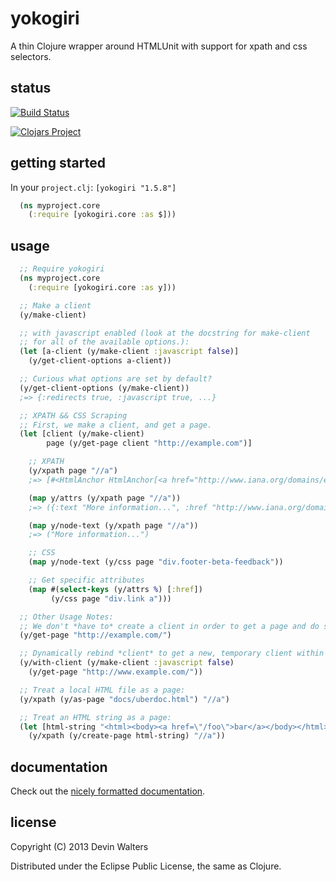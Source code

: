 # yokogiri

A thin Clojure wrapper around HTMLUnit with support for xpath and css selectors.

## status

[![Build Status](https://travis-ci.org/devn/yokogiri.png)](https://travis-ci.org/devn/yokogiri)

[![Clojars Project](http://clojars.org/yokogiri/latest-version.svg)](http://clojars.org/yokogiri)

## getting started

In your `project.clj`: `[yokogiri "1.5.8"]`
```clojure
  (ns myproject.core
    (:require [yokogiri.core :as $]))
```

## usage
```clojure
  ;; Require yokogiri
  (ns myproject.core
    (:require [yokogiri.core :as y]))

  ;; Make a client
  (y/make-client)

  ;; with javascript enabled (look at the docstring for make-client
  ;; for all of the available options.):
  (let [a-client (y/make-client :javascript false)]
    (y/get-client-options a-client))

  ;; Curious what options are set by default?
  (y/get-client-options (y/make-client))
  ;=> {:redirects true, :javascript true, ...}

  ;; XPATH && CSS Scraping
  ;; First, we make a client, and get a page.
  (let [client (y/make-client)
        page (y/get-page client "http://example.com")]

    ;; XPATH
    (y/xpath page "//a")
    ;=> [#<HtmlAnchor HtmlAnchor[<a href="http://www.iana.org/domains/example">]>]

    (map y/attrs (y/xpath page "//a"))
    ;=> ({:text "More information...", :href "http://www.iana.org/domains/example"})

    (map y/node-text (y/xpath page "//a"))
    ;=> ("More information...")

    ;; CSS
    (map y/node-text (y/css page "div.footer-beta-feedback"))

    ;; Get specific attributes
    (map #(select-keys (y/attrs %) [:href])
         (y/css page "div.link a")))

  ;; Other Usage Notes:
  ;; We don't *have to* create a client in order to get a page and do stuff with it:
  (y/get-page "http://example.com/")

  ;; Dynamically rebind *client* to get a new, temporary client within a scope:
  (y/with-client (y/make-client :javascript false)
    (y/get-page "http://www.example.com/"))

  ;; Treat a local HTML file as a page:
  (y/xpath (y/as-page "docs/uberdoc.html") "//a")

  ;; Treat an HTML string as a page:
  (let [html-string "<html><body><a href=\"/foo\">bar</a></body></html>"]
    (y/xpath (y/create-page html-string) "//a"))
```

## documentation

Check out the [nicely formatted documentation](https://rawgithub.com/devn/yokogiri/master/docs/uberdoc.html).

## license

Copyright (C) 2013 Devin Walters

Distributed under the Eclipse Public License, the same as Clojure.
